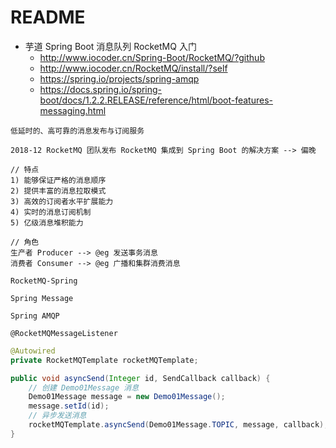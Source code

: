 # README

- 芋道 Spring Boot 消息队列 RocketMQ 入门
    - <http://www.iocoder.cn/Spring-Boot/RocketMQ/?github>
    - http://www.iocoder.cn/RocketMQ/install/?self
    - https://spring.io/projects/spring-amqp
    - https://docs.spring.io/spring-boot/docs/1.2.2.RELEASE/reference/html/boot-features-messaging.html

```
低延时的、高可靠的消息发布与订阅服务

2018-12 RocketMQ 团队发布 RocketMQ 集成到 Spring Boot 的解决方案 --> 偏晚

// 特点
1) 能够保证严格的消息顺序
2) 提供丰富的消息拉取模式
3) 高效的订阅者水平扩展能力
4) 实时的消息订阅机制
5) 亿级消息堆积能力

// 角色
生产者 Producer --> @eg 发送事务消息
消费者 Consumer --> @eg 广播和集群消费消息

RocketMQ-Spring

Spring Message 

Spring AMQP

@RocketMQMessageListener 
```

```java
@Autowired
private RocketMQTemplate rocketMQTemplate;

public void asyncSend(Integer id, SendCallback callback) {
    // 创建 Demo01Message 消息
    Demo01Message message = new Demo01Message();
    message.setId(id);
    // 异步发送消息
    rocketMQTemplate.asyncSend(Demo01Message.TOPIC, message, callback);
}
```

